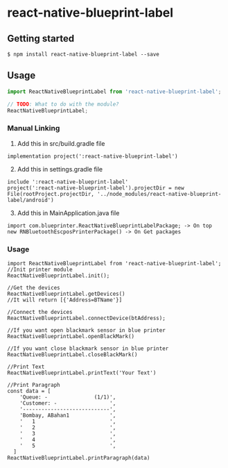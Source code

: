 # react-native-blueprint-label

## Getting started

`$ npm install react-native-blueprint-label --save`

## Usage
```javascript
import ReactNativeBlueprintLabel from 'react-native-blueprint-label';

// TODO: What to do with the module?
ReactNativeBlueprintLabel;
```

### Manual Linking 
1. Add this in src/build.gradle file
```
implementation project(':react-native-blueprint-label')
```

2. Add this in settings.gradle file
```
include ':react-native-blueprint-label'
project(':react-native-blueprint-label').projectDir = new File(rootProject.projectDir, '../node_modules/react-native-blueprint-label/android')
```

3. Add this in MainApplication.java file
```
import com.blueprinter.ReactNativeBlueprintLabelPackage; -> On top
new RNBluetoothEscposPrinterPackage() -> On Get packages
```

### Usage 

```
import ReactNativeBlueprintLabel from 'react-native-blueprint-label';
//Init printer module
ReactNativeBlueprintLabel.init();

//Get the devices
ReactNativeBlueprintLabel.getDevices()
//It will return [{'Address=BTName'}]

//Connect the devices
ReactNativeBlueprintLabel.connectDevice(btAddress);

//If you want open blackmark sensor in blue printer
ReactNativeBlueprintLabel.openBlackMark()

//If you want close blackmark sensor in blue printer
ReactNativeBlueprintLabel.closeBlackMark()

//Print Text
ReactNativeBlueprintLabel.printText('Your Text')

//Print Paragraph
const data = [
    'Queue: -               (1/1)',
    'Customer: -                 ',
    '----------------------------',
    'Bombay, ABahan1             ',
    '   1                        ',
    '   2                        ',
    '   3                        ',
    '   4                        ',
    '   5                        ',
  ]
ReactNativeBlueprintLabel.printParagraph(data)
```




